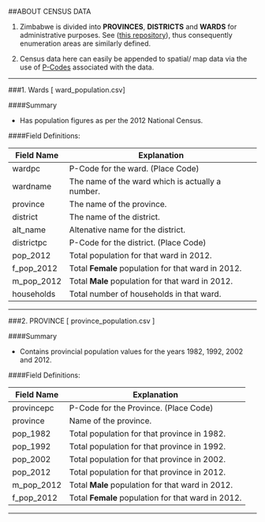 ##ABOUT CENSUS DATA


1. Zimbabwe is divided into **PROVINCES**, **DISTRICTS** and **WARDS** for administrative purposes. See ([this repository](https://github.com/zimgeospatial/admin_boundaries)), thus consequently enumeration areas are similarly defined.

2. Census data here can easily be appended to spatial/ map data via the use of [P-Codes](https://github.com/zimgeospatial/admin_boundaries) associated with the data.  

---
###1. Wards [ ward_population.csv]

####Summary
- Has population figures as per the 2012 National Census.

####Field Definitions:

| Field Name        | Explanation          | 
| ------------- |-------------| 
| wardpc      | P-Code for the ward. (Place Code) |
| wardname     | The name of the ward which is actually a number. |
| province      | The name of the province.      | 
| district      | The name of the district.      | 
| alt_name      | Altenative name for the district. |
| districtpc      | P-Code for the district. (Place Code) |
| pop_2012      | Total population for that ward in 2012. |
| f_pop_2012      | Total **Female** population for that ward in 2012. |
| m_pop_2012      | Total **Male** population for that ward in 2012.  |
| households      | Total number of households in that ward.|

---
###2. PROVINCE [ province_population.csv ]

####Summary
- Contains provincial population values for the years 1982, 1992, 2002 and 2012.

####Field Definitions:

| Field Name    | Explanation                                      |
| ------------- | -------------                                    |
| provincepc    | P-Code for the Province. (Place Code)            |
| province      | Name of the province.                |
| pop_1982      | Total population for that province in 1982. |
| pop_1992      | Total population for that province in 1992. |
| pop_2002      | Total population for that province in 2002. |
| pop_2012      | Total population for that province in 2012. |
| m_pop_2012      | Total **Male** population for that ward in 2012.  |
| f_pop_2012      | Total **Female** population for that ward in 2012. |

---
